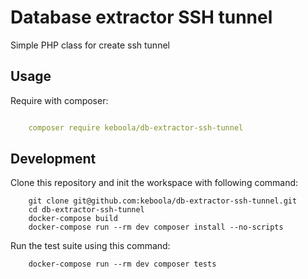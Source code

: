 # Database extractor SSH tunnel
Simple PHP class for create ssh tunnel

## Usage
Require with composer:

```yml

    composer require keboola/db-extractor-ssh-tunnel

```

## Development

Clone this repository and init the workspace with following command:
```
    git clone git@github.com:keboola/db-extractor-ssh-tunnel.git
    cd db-extractor-ssh-tunnel
    docker-compose build
    docker-compose run --rm dev composer install --no-scripts
```

Run the test suite using this command:
```
    docker-compose run --rm dev composer tests
```
